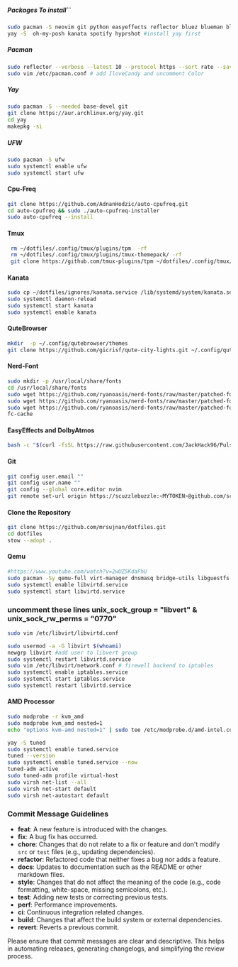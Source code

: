 ##### Packages To install``

```bash
sudo pacman -S neovim git python easyeffects reflector bluez blueman bluez-utils p7zip unzip unrar firefox vlc stow tmux zsh fzf zoxide lsp-plugins unzip npm wl-clipboard swaync
yay -S  oh-my-posh kanata spotify hyprshot #install yay first
```

##### Pacman

```bash
sudo reflector --verbose --latest 10 --protocol https --sort rate --save /etc/pacman.d/mirrorlist
sudo vim /etc/pacman.conf # add IloveCandy and uncomment Color
```

##### Yay

```bash
sudo pacman -S --needed base-devel git
git clone https://aur.archlinux.org/yay.git
cd yay
makepkg -si

```

##### UFW

```bash
sudo pacman -S ufw
sudo systemctl enable ufw
sudo systemctl start ufw
```

#### Cpu-Freq

```bash
git clone https://github.com/AdnanHodzic/auto-cpufreq.git
cd auto-cpufreq && sudo ./auto-cpufreq-installer
sudo auto-cpufreq --install
```

#### Tmux

```bash
 rm ~/dotfiles/.config/tmux/plugins/tpm  -rf
 rm ~/dotfiles/.config/tmux/plugins/tmux-themepack/ -rf
 git clone https://github.com/tmux-plugins/tpm ~/dotfiles/.config/tmux/plugins/tpm
```

#### Kanata

```bash
sudo cp ~/dotfiles/ignores/kanata.service /lib/systemd/system/kanata.service
sudo systemctl daemon-reload
sudo systemctl start kanata
sudo systemctl enable kanata

```

#### QuteBrowser

```bash
mkdir  -p ~/.config/qutebrowser/themes
git clone https://github.com/gicrisf/qute-city-lights.git ~/.config/qutebrowser/themes/qute-city-lights
```

#### Nerd-Font

```bash
sudo mkdir -p /usr/local/share/fonts
cd /usr/local/share/fonts
sudo wget https://github.com/ryanoasis/nerd-fonts/raw/master/patched-fonts/Hack/Bold/HackNerdFont-Bold.ttf
sudo wget https://github.com/ryanoasis/nerd-fonts/raw/master/patched-fonts/Hack/Regular/HackNerdFont-Regular.ttf
sudo wget https://github.com/ryanoasis/nerd-fonts/raw/master/patched-fonts/Hack/BoldItalic/HackNerdFont-BoldItalic.ttf
fc-cache
```

#### EasyEffects and DolbyAtmos

```bash
bash -c "$(curl -fsSL https://raw.githubusercontent.com/JackHack96/PulseEffects-Presets/master/install.sh)" #https://www.reddit.com/r/linuxquestions/comments/pfl0g7/dolby_atmos_support_in_linux/

```

#### Git

```bash
git config user.email ""
git config user.name ""
git config --global core.editor nvim
git remote set-url origin https://scuzzlebuzzle:<MYTOKEN>@github.com/scuzzlebuzzle/ol3-1.git

```

#### Clone the Repository

```bash
git clone https://github.com/mrsujnan/dotfiles.git
cd dotfiles
stow --adopt .
```

#### Qemu

```bash
#https://www.youtube.com/watch?v=2wUZ5KdaFhU
sudo pacman -Sy qemu-full virt-manager dnsmasq bridge-utils libguestfs iptables-nft vde2 openbsd-netcat
sudo systemctl enable libvirtd.service
sudo systemctl start libvirtd.service
```

### uncomment these lines unix_sock_group = "libvert" & unix_sock_rw_perms = "0770"

```bash
sudo vim /etc/libvirt/libvirtd.conf
```

```bash
sudo usermod -a -G libvirt $(whoami)
newgrp libvirt #add user to libvert group
sudo systemctl restart libvirtd.service
sudo vim /etc/libvirt/network.conf # firewell backend to iptables
sudo systemctl enable iptables.service
sudo systemctl start iptables.service
sudo systemctl restart libvirtd.service
```

#### AMD Processor

```bash
sudo modprobe -r kvm_amd
sudo modprobe kvm_amd nested=1
echo "options kvm-amd nested=1" | sudo tee /etc/modprobe.d/amd-intel.conf
```

```bash
yay -S tuned
sudo systemctl enable tuned.service
tuned --version
sudo systemctl enable tuned.service --now
tuned-adm active
sudo tuned-adm profile virtual-host
sudo virsh net-list --all
sudo virsh net-start default
sudo virsh net-autostart default
```

### Commit Message Guidelines

- **feat**: A new feature is introduced with the changes.
- **fix**: A bug fix has occurred.
- **chore**: Changes that do not relate to a fix or feature and don't modify `src` or `test` files (e.g., updating dependencies).
- **refactor**: Refactored code that neither fixes a bug nor adds a feature.
- **docs**: Updates to documentation such as the README or other markdown files.
- **style**: Changes that do not affect the meaning of the code (e.g., code formatting, white-space, missing semicolons, etc.).
- **test**: Adding new tests or correcting previous tests.
- **perf**: Performance improvements.
- **ci**: Continuous integration related changes.
- **build**: Changes that affect the build system or external dependencies.
- **revert**: Reverts a previous commit.

Please ensure that commit messages are clear and descriptive. This helps in automating releases, generating changelogs, and simplifying the review process.
